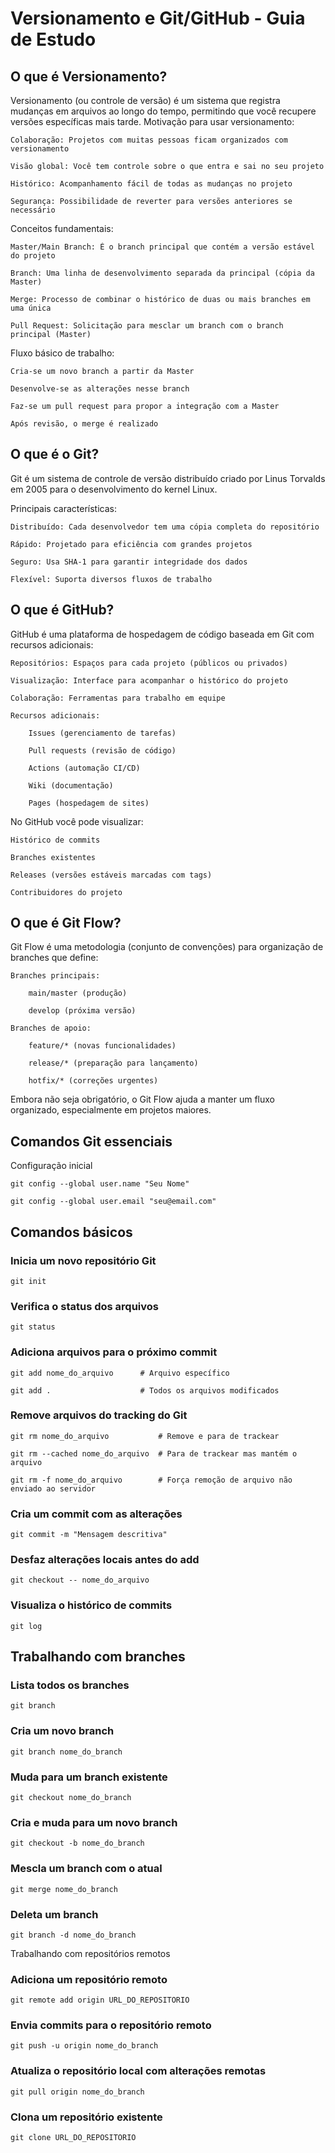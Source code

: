 # Versionamento e Git/GitHub - Guia de Estudo
## O que é Versionamento?

Versionamento (ou controle de versão) é um sistema que registra mudanças em arquivos ao longo do tempo, permitindo que você recupere versões específicas mais tarde.
Motivação para usar versionamento:

    Colaboração: Projetos com muitas pessoas ficam organizados com versionamento

    Visão global: Você tem controle sobre o que entra e sai no seu projeto

    Histórico: Acompanhamento fácil de todas as mudanças no projeto

    Segurança: Possibilidade de reverter para versões anteriores se necessário

Conceitos fundamentais:

    Master/Main Branch: É o branch principal que contém a versão estável do projeto

    Branch: Uma linha de desenvolvimento separada da principal (cópia da Master)

    Merge: Processo de combinar o histórico de duas ou mais branches em uma única

    Pull Request: Solicitação para mesclar um branch com o branch principal (Master)

Fluxo básico de trabalho:

    Cria-se um novo branch a partir da Master

    Desenvolve-se as alterações nesse branch

    Faz-se um pull request para propor a integração com a Master

    Após revisão, o merge é realizado

## O que é o Git?

Git é um sistema de controle de versão distribuído criado por Linus Torvalds em 2005 para o desenvolvimento do kernel Linux.

Principais características:

    Distribuído: Cada desenvolvedor tem uma cópia completa do repositório

    Rápido: Projetado para eficiência com grandes projetos

    Seguro: Usa SHA-1 para garantir integridade dos dados

    Flexível: Suporta diversos fluxos de trabalho

## O que é GitHub?

GitHub é uma plataforma de hospedagem de código baseada em Git com recursos adicionais:

    Repositórios: Espaços para cada projeto (públicos ou privados)

    Visualização: Interface para acompanhar o histórico do projeto

    Colaboração: Ferramentas para trabalho em equipe

    Recursos adicionais:

        Issues (gerenciamento de tarefas)

        Pull requests (revisão de código)

        Actions (automação CI/CD)

        Wiki (documentação)

        Pages (hospedagem de sites)

No GitHub você pode visualizar:

    Histórico de commits

    Branches existentes

    Releases (versões estáveis marcadas com tags)

    Contribuidores do projeto

## O que é Git Flow?

Git Flow é uma metodologia (conjunto de convenções) para organização de branches que define:

    Branches principais:

        main/master (produção)

        develop (próxima versão)

    Branches de apoio:

        feature/* (novas funcionalidades)

        release/* (preparação para lançamento)

        hotfix/* (correções urgentes)

Embora não seja obrigatório, o Git Flow ajuda a manter um fluxo organizado, especialmente em projetos maiores.

## Comandos Git essenciais

Configuração inicial

    git config --global user.name "Seu Nome"

    git config --global user.email "seu@email.com"

## Comandos básicos

### Inicia um novo repositório Git

    git init

### Verifica o status dos arquivos

    git status

### Adiciona arquivos para o próximo commit

    git add nome_do_arquivo      # Arquivo específico

    git add .                    # Todos os arquivos modificados

### Remove arquivos do tracking do Git

    git rm nome_do_arquivo           # Remove e para de trackear

    git rm --cached nome_do_arquivo  # Para de trackear mas mantém o arquivo

    git rm -f nome_do_arquivo        # Força remoção de arquivo não enviado ao servidor

### Cria um commit com as alterações

    git commit -m "Mensagem descritiva"

### Desfaz alterações locais antes do add

    git checkout -- nome_do_arquivo

### Visualiza o histórico de commits

    git log

## Trabalhando com branches

### Lista todos os branches

    git branch

### Cria um novo branch

    git branch nome_do_branch

### Muda para um branch existente

    git checkout nome_do_branch

### Cria e muda para um novo branch

    git checkout -b nome_do_branch

### Mescla um branch com o atual

    git merge nome_do_branch

### Deleta um branch

    git branch -d nome_do_branch

Trabalhando com repositórios remotos

### Adiciona um repositório remoto

    git remote add origin URL_DO_REPOSITORIO

### Envia commits para o repositório remoto

    git push -u origin nome_do_branch

### Atualiza o repositório local com alterações remotas

    git pull origin nome_do_branch

### Clona um repositório existente

    git clone URL_DO_REPOSITORIO
